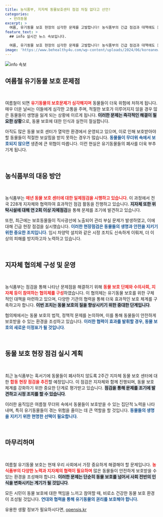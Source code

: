 ```yaml
---
title: 농식품부, 지자체 동물보호센터 점검 차질 없다고 선언!
categories:
  - 반려동물
excerpt: >
  여름, 유기동물 보호 현장의 심각한 문제를 고발합니다! 농식품부의 긴급 점검과 대책에도 불구하고 여전히 태양 아래 버려진 생명들이 죽어가고 있습니다. 지금, 이 위기를 꼭 만나보세요!
feature_text: >
  ## info 실시간 뉴스 속보입니다.

  여름, 유기동물 보호 현장의 심각한 문제를 고발합니다! 농식품부의 긴급 점검과 대책에도 불구하고 여전히 태양 아래 버려진 생명들이 죽어가고 있습니다. 지금, 이 위기를 꼭 만나보세요!
image: 'https://www.behealthy4u.com/wp-content/uploads/2024/06/koreanews.jpg'
---
```


<p><img src="https://www.behealthy4u.com/wp-content/uploads/2024/06/koreanews.jpg" alt="info 속보" /></p>

<h2 data-ke-size="size26">여름철 유기동물 보호 문제점</h2>

<p data-ke-size="size16">&nbsp;</p>

<p>여름철이 되면 <b><span style="color: #ee2323;">유기동물의 보호문제가 심각해지며</span></b> 동물들이 더욱 위험에 처하게 됩니다. 매우 더운 날씨는 이들에게 심각한 고통을 주며, 적절한 보호가 이루어지지 않을 경우 많은 동물들이 생명을 잃게 되는 상황에 이르게 됩니다. <b><span style="background-color: #21538527;">이러한 문제는 즉각적인 해결이 필요한 상황</span></b>으로, 동물 보호에 대한 인식과 실천이 절실합니다. </p>

<p>아직도 많은 동물 보호 센터가 열악한 환경에서 운영되고 있으며, 이로 인해 보호받아야 할 동물들이 적절한 보살핌을 받지 못하는 경우가 많습니다. <b><span style="color: #1a5490;">동물들이 무더위 속에서 보호되지 않으면</span></b> 생존에 큰 위협이 따릅니다. 이런 현실은 유기동물들의 폐사를 더욱 부추기게 됩니다.</p>

<p data-ke-size="size16">&nbsp;</p>

<h2 data-ke-size="size26">농식품부의 대응 방안</h2>

<p data-ke-size="size16">&nbsp;</p>

<p>농식품부는 <b><span style="color: #ee2323;">매년 동물 보호 센터에 대한 일제점검을 시행하고 있습니다</span></b>. 이 과정에서 전국 228개 지자체와 협력하여 효과적인 점검 활동을 진행하고 있습니다. <b><span style="background-color: #21538527;">지자체 또한 위탁시설에 대해 연 2회 이상 자체점검</span></b>을 통해 문제를 조기에 발견하고 있습니다. </p>

<p>또한, 최근에는 보호동물들이 직사광선에 노출되어 관리 부실 문제가 발생하였고, 이에 대해 긴급 현장 점검을 실시했습니다. <b><span style="color: #1a5490;">이러한 현장점검은 동물들의 생명과 안전을 지키기 위한 중요한 조치입니다</span></b>. 임시 차양막 설치와 같은 시정 조치도 신속하게 이뤄져, 더 이상의 피해를 방지하고자 노력하고 있습니다.</p>

<p data-ke-size="size16">&nbsp;</p>

<h2 data-ke-size="size26">지자체 협의체 구성 및 운영</h2>

<p data-ke-size="size16">&nbsp;</p>

<p>농식품부는 점검을 통해 나타난 문제점을 해결하기 위해 <b><span style="color: #ee2323;">동물 보호 단체와 수의사회, 지자체 등이 참여하는 협의체를 구성</span></b>하였습니다. 이 협의체는 유기동물 보호를 위한 구체적인 대책을 마련하고 있으며, 다양한 기관의 협력을 통해 더욱 효과적인 보호 체계를 구축하고자 합니다. <b><span style="background-color: #21538527;">이번 조치는 동물 보호의 질을 향상시키기 위한 중대한 단계입니다</span></b>.</p>

<p>협의체에서는 동물 보호의 법적, 정책적 문제를 논의하며, 이를 통해 동물들이 안전하게 보호받을 수 있는 환경을 조성하고 있습니다. <b><span style="color: #1a5490;">이러한 협력이 효과를 발휘할 경우, 동물 보호의 새로운 이정표가 될 것입니다</span></b>.</p>

<p data-ke-size="size16">&nbsp;</p>

<h2 data-ke-size="size26">동물 보호 현장 점검 실시 계획</h2>

<p data-ke-size="size16">&nbsp;</p>

<p>최근 농식품부는 혹서기에 동물들이 폐사하지 않도록 2주간 지자체 동물 보호 센터에 대한 <b><span style="color: #ee2323;">합동 현장 점검을 추진</span></b>할 예정입니다. 이 점검은 지자체와 함께 진행되며, 동물 보호 체계를 강화하기 위한 중요한 단계로 평가받고 있습니다. <b><span style="background-color: #21538527;">점검을 통해 문제를 조기에 발견하고 시정 조치를 할 수 있습니다</span></b>.</p>

<p>이러한 움직임은 여름철 무더위 속에서 동물들이 보호받을 수 있는 집단적 노력을 나타내며, 특히 유기동물들이 겪는 위험을 줄이는 데 큰 역할을 할 것입니다. <b><span style="color: #1a5490;">동물들의 생명을 지키기 위한 현명한 선택이 필요합니다</span></b>.</p>

<p data-ke-size="size16">&nbsp;</p>

<h2 data-ke-size="size26">마무리하며</h2>

<p data-ke-size="size16">&nbsp;</p>

<p>여름철 유기동물 보호는 현재 우리 사회에서 가장 중요하게 해결해야 할 문제입니다. <b><span style="color: #ee2323;">농식품부의 다양한 노력과 지자체의 협력이 필요하며</span></b> 많은 동물들이 안전하게 보호받을 수 있는 환경을 조성해야 합니다. <b><span style="background-color: #21538527;">이러한 문제는 단순히 동물 보호를 넘어서 사회 전반의 인식을 변화시키는 계기가 될 것입니다</span></b>.</p>

<p>모든 시민이 동물 보호에 대한 책임을 느끼고 참여할 때, 비로소 건강한 동물 보호 환경이 조성될 것입니다. <b><span style="color: #1a5490;">연대와 협력을 통해 유기동물의 권리를 보호해야 합니다</span></b>.</p>
유용한 생활 정보가 필요하시다면, <a href="https://opensis.kr" rel="dofollow">opensis.kr</a>


